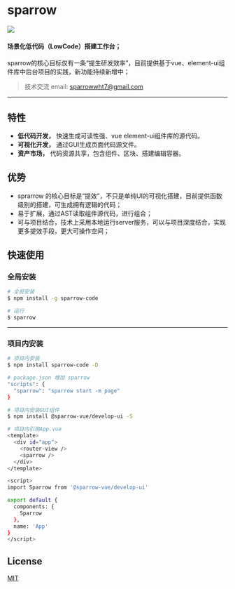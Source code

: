 # sparrow
![](https://imgkr.cn-bj.ufileos.com/81adc347-2e30-4f28-8d97-e55e755d47c8.png)
#### 场景化低代码（LowCode）搭建工作台；
sparrow的核心目标仅有一条“提生研发效率”，目前提供基于vue、element-ui组件库中后台项目的实践，新功能持续新增中；
>技术交流 email: sparrowwht7@gmail.com
---
## 特性

- **低代码开发，** 快速生成可读性强、vue element-ui组件库的源代码。
- **可视化开发，** 通过GUI生成页面代码源文件。
- **资产市场，** 代码资源共享，包含组件、区块、搭建编辑容器。

## 优势
- sprarrow 的核心目标是“提效”，不只是单纯UI的可视化搭建，目前提供函数级别的搭建，可生成拥有逻辑的代码；
- 易于扩展，通过AST读取组件源代码，进行组合；
- 可与项目结合，技术上采用本地运行server服务，可以与项目深度结合，实现更多提效手段，更大可操作空间；


## 快速使用

### 全局安装

```bash
# 全局安装
$ npm install -g sparrow-code

# 运行
$ sparrow
```
---

### 项目内安装

```bash
# 项目内安装
$ npm install sparrow-code -D

# package.json 增加 sparrow
"scripts": {
  "sparrow": "sparrow start -m page"
}

# 项目内安装GUI组件
$ npm install @sparrow-vue/develop-ui -S

# 项目内引用App.vue
<template>
  <div id="app">
    <router-view />
    <sparrow />
  </div>
</template>

<script>
import Sparrow from '@sparrow-vue/develop-ui'

export default {
  components: {
    Sparrow
  },
  name: 'App'
}
</script>


```

## License
[MIT](http://opensource.org/licenses/MIT)